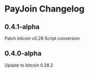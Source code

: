 # PayJoin Changelog

## 0.4.1-alpha

Patch bitcoin v0.28 Script conversion

## 0.4.0-alpha

Update to bitcoin 0.28.2
